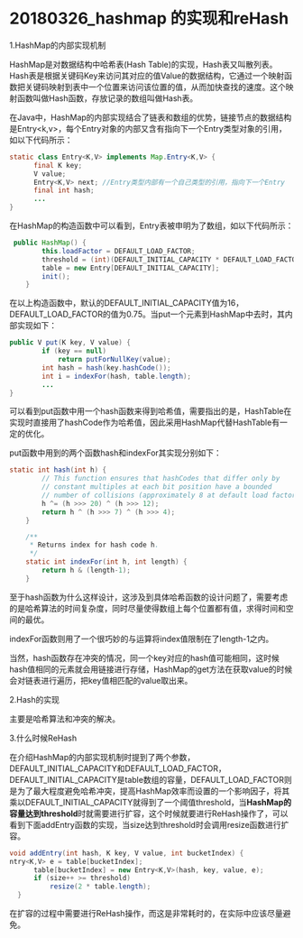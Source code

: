 # 20180326_hashmap 的实现和reHash

1.HashMap的内部实现机制

HashMap是对数据结构中哈希表(Hash Table)的实现，Hash表又叫散列表。Hash表是根据关键码Key来访问其对应的值Value的数据结构，它通过一个映射函数把关键码映射到表中一个位置来访问该位置的值，从而加快查找的速度。这个映射函数叫做Hash函数，存放记录的数组叫做Hash表。

在Java中，HashMap的内部实现结合了链表和数组的优势，链接节点的数据结构是Entry<k,v>，每个Entry对象的内部又含有指向下一个Entry类型对象的引用，如以下代码所示：

```java
static class Entry<K,V> implements Map.Entry<K,V> {  
      final K key;  
      V value;  
      Entry<K,V> next; //Entry类型内部有一个自己类型的引用，指向下一个Entry  
      final int hash;   
      ...
}  
```

在HashMap的构造函数中可以看到，Entry表被申明为了数组，如以下代码所示：

```java
 public HashMap() {  
        this.loadFactor = DEFAULT_LOAD_FACTOR;  
        threshold = (int)(DEFAULT_INITIAL_CAPACITY * DEFAULT_LOAD_FACTOR);  
        table = new Entry[DEFAULT_INITIAL_CAPACITY];  
        init();  
    }  
```

在以上构造函数中，默认的DEFAULT_INITIAL_CAPACITY值为16，DEFAULT_LOAD_FACTOR的值为0.75。当put一个元素到HashMap中去时，其内部实现如下：

```java
public V put(K key, V value) {  
        if (key == null)  
            return putForNullKey(value);  
        int hash = hash(key.hashCode());  
        int i = indexFor(hash, table.length);  
        ...    
}  
```

可以看到put函数中用一个hash函数来得到哈希值，需要指出的是，HashTable在实现时直接用了hashCode作为哈希值，因此采用HashMap代替HashTable有一定的优化。

put函数中用到的两个函数hash和indexFor其实现分别如下：

```java
static int hash(int h) {  
        // This function ensures that hashCodes that differ only by  
        // constant multiples at each bit position have a bounded  
        // number of collisions (approximately 8 at default load factor).  
        h ^= (h >>> 20) ^ (h >>> 12);  
        return h ^ (h >>> 7) ^ (h >>> 4);  
    }  
```



```java
    /** 
     * Returns index for hash code h. 
     */  
    static int indexFor(int h, int length) {  
        return h & (length-1);  
    }  
```

至于hash函数为什么这样设计，这涉及到具体哈希函数的设计问题了，需要考虑的是哈希算法的时间复杂度，同时尽量使得数组上每个位置都有值，求得时间和空间的最优。

indexFor函数则用了一个很巧妙的与运算将index值限制在了length-1之内。

当然，hash函数存在冲突的情况，同一个key对应的hash值可能相同，这时候hash值相同的元素就会用链接进行存储，HashMap的get方法在获取value的时候会对链表进行遍历，把key值相匹配的value取出来。

2.Hash的实现

主要是哈希算法和冲突的解决。

3.什么时候ReHash

在介绍HashMap的内部实现机制时提到了两个参数，DEFAULT_INITIAL_CAPACITY和DEFAULT_LOAD_FACTOR，DEFAULT_INITIAL_CAPACITY是table数组的容量，DEFAULT_LOAD_FACTOR则是为了最大程度避免哈希冲突，提高HashMap效率而设置的一个影响因子，将其乘以DEFAULT_INITIAL_CAPACITY就得到了一个阈值threshold，当**HashMap的容量达到threshold**时就需要进行扩容，这个时候就要进行ReHash操作了，可以看到下面addEntry函数的实现，当size达到threshold时会调用resize函数进行扩容。

```java
void addEntry(int hash, K key, V value, int bucketIndex) {  
ntry<K,V> e = table[bucketIndex];  
      table[bucketIndex] = new Entry<K,V>(hash, key, value, e);  
      if (size++ >= threshold)  
          resize(2 * table.length);  
  }  
```

在扩容的过程中需要进行ReHash操作，而这是非常耗时的，在实际中应该尽量避免。